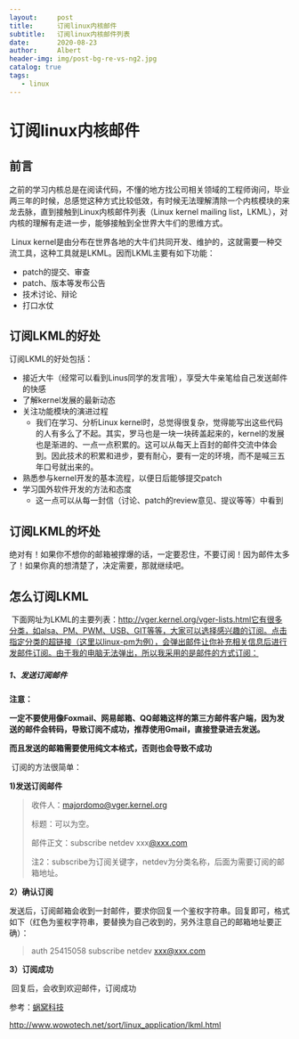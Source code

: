 ```yaml
---
layout:     post
title:      订阅linux内核邮件
subtitle:   订阅linux内核邮件列表
date:       2020-08-23
author:     Albert
header-img: img/post-bg-re-vs-ng2.jpg
catalog: true
tags:
   - linux
---
```


# 订阅linux内核邮件

## 前言

​	之前的学习内核总是在阅读代码，不懂的地方找公司相关领域的工程师询问，毕业两三年的时候，总感觉这种方式比较低效，有时候无法理解清除一个内核模块的来龙去脉，直到接触到Linux内核邮件列表（Linux kernel mailing list，LKML），对内核的理解有走进一步，能够接触到全世界大牛们的思维方式。

​	Linux kernel是由分布在世界各地的大牛们共同开发、维护的，这就需要一种交流工具，这种工具就是LKML。因而LKML主要有如下功能：

- patch的提交、审查
- patch、版本等发布公告
- 技术讨论、辩论
- 打口水仗

## 订阅LKML的好处

订阅LKML的好处包括：

- 接近大牛（经常可以看到Linus同学的发言哦），享受大牛亲笔给自己发送邮件的快感
- 了解kernel发展的最新动态
- 关注功能模块的演进过程
  - 我们在学习、分析Linux kernel时，总觉得很复杂，觉得能写出这些代码的人有多么了不起。其实，罗马也是一块一块砖盖起来的，kernel的发展也是渐进的、一点一点积累的。这可以从每天上百封的邮件交流中体会到。因此技术的积累和进步，要有耐心，要有一定的环境，而不是喊三五年口号就出来的。
- 熟悉参与kernel开发的基本流程，以便日后能够提交patch
- 学习国外软件开发的方法和态度
  - 这一点可以从每一封信（讨论、patch的review意见、提议等等）中看到

## 订阅LKML的坏处

​	绝对有！如果你不想你的邮箱被撑爆的话，一定要忍住，不要订阅！因为邮件太多了！如果你真的想清楚了，决定需要，那就继续吧。

## 怎么订阅LKML

​	下面网址为LKML的主要列表：http://vger.kernel.org/vger-lists.html它有很多分类，如alsa、PM、PWM、USB、GIT等等，大家可以选择感兴趣的订阅。点击指定分类的超链接（这里以linux-pm为例），会弹出邮件让你补充相关信息后进行发邮件订阅。由于我的电脑无法弹出，所以我采用的是邮件的方式订阅：

##### 	1、发送订阅邮件

**注意：**

​	**一定不要使用像Foxmail、网易邮箱、QQ邮箱这样的第三方邮件客户端，因为发送的邮件会转码，导致订阅不成功，推荐使用Gmail，直接登录进去发送。**

​	**而且发送的邮箱需要使用纯文本格式，否则也会导致不成功**

​	订阅的方法很简单：

**1)发送订阅邮件**

> 收件人：[majordomo@vger.kernel.org](mailto:majordomo@vger.kernel.org)
>
> 标题：可以为空。
>
> 邮件正文：subscribe netdev xxx[@xxx.com](mailto:xxx@xxx.com)
>
> 注2：subscribe为订阅关键字，netdev为分类名称，后面为需要订阅的邮箱地址。

**2）确认订阅**

​	发送后，订阅邮箱会收到一封邮件，要求你回复一个鉴权字符串。回复即可，格式如下（红色为鉴权字符串，要替换为自己收到的，另外注意自己的邮箱地址要正确）：

> auth 25415058 subscribe netdev [xxx@xxx.com](mailto:xxx@xxx.com)

**3）订阅成功**

​	回复后，会收到欢迎邮件，订阅成功

参考：[蜗窝科技](http://www.wowotech.net/)

http://www.wowotech.net/sort/linux_application/lkml.html